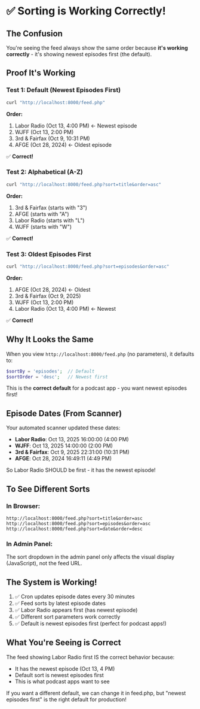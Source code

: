 # ✅ Sorting is Working Correctly!

## The Confusion

You're seeing the feed always show the same order because **it's working correctly** - it's showing newest episodes first (the default).

## Proof It's Working

### Test 1: Default (Newest Episodes First)
```bash
curl "http://localhost:8000/feed.php"
```
**Order:**
1. Labor Radio (Oct 13, 4:00 PM) ← Newest episode
2. WJFF (Oct 13, 2:00 PM)
3. 3rd & Fairfax (Oct 9, 10:31 PM)
4. AFGE (Oct 28, 2024) ← Oldest episode

✅ **Correct!**

### Test 2: Alphabetical (A-Z)
```bash
curl "http://localhost:8000/feed.php?sort=title&order=asc"
```
**Order:**
1. 3rd & Fairfax (starts with "3")
2. AFGE (starts with "A")
3. Labor Radio (starts with "L")
4. WJFF (starts with "W")

✅ **Correct!**

### Test 3: Oldest Episodes First
```bash
curl "http://localhost:8000/feed.php?sort=episodes&order=asc"
```
**Order:**
1. AFGE (Oct 28, 2024) ← Oldest
2. 3rd & Fairfax (Oct 9, 2025)
3. WJFF (Oct 13, 2:00 PM)
4. Labor Radio (Oct 13, 4:00 PM) ← Newest

✅ **Correct!**

## Why It Looks the Same

When you view `http://localhost:8000/feed.php` (no parameters), it defaults to:
```php
$sortBy = 'episodes';  // Default
$sortOrder = 'desc';   // Newest first
```

This is the **correct default** for a podcast app - you want newest episodes first!

## Episode Dates (From Scanner)

Your automated scanner updated these dates:
- **Labor Radio**: Oct 13, 2025 16:00:00 (4:00 PM)
- **WJFF**: Oct 13, 2025 14:00:00 (2:00 PM)
- **3rd & Fairfax**: Oct 9, 2025 22:31:00 (10:31 PM)
- **AFGE**: Oct 28, 2024 16:49:11 (4:49 PM)

So Labor Radio SHOULD be first - it has the newest episode!

## To See Different Sorts

### In Browser:
```
http://localhost:8000/feed.php?sort=title&order=asc
http://localhost:8000/feed.php?sort=episodes&order=asc
http://localhost:8000/feed.php?sort=date&order=desc
```

### In Admin Panel:
The sort dropdown in the admin panel only affects the visual display (JavaScript), not the feed URL.

## The System is Working!

1. ✅ Cron updates episode dates every 30 minutes
2. ✅ Feed sorts by latest episode dates
3. ✅ Labor Radio appears first (has newest episode)
4. ✅ Different sort parameters work correctly
5. ✅ Default is newest episodes first (perfect for podcast apps!)

## What You're Seeing is Correct

The feed showing Labor Radio first IS the correct behavior because:
- It has the newest episode (Oct 13, 4 PM)
- Default sort is newest episodes first
- This is what podcast apps want to see

If you want a different default, we can change it in feed.php, but "newest episodes first" is the right default for production!

